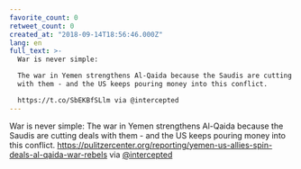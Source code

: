 ```yaml
---
favorite_count: 0
retweet_count: 0
created_at: "2018-09-14T18:56:46.000Z"
lang: en
full_text: >-
  War is never simple:

  The war in Yemen strengthens Al-Qaida because the Saudis are cutting deals
  with them - and the US keeps pouring money into this conflict.

  https://t.co/SbEKBfSLlm via @intercepted
---
```


War is never simple: The war in Yemen strengthens Al-Qaida because the Saudis
are cutting deals with them - and the US keeps pouring money into this conflict.
<https://pulitzercenter.org/reporting/yemen-us-allies-spin-deals-al-qaida-war-rebels>
via [@intercepted](https://twitter.com/intercepted)
